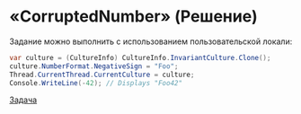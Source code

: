 # «CorruptedNumber» (Решение)
Задание можно выполнить с использованием пользовательской локали:
```cs
var culture = (CultureInfo) CultureInfo.InvariantCulture.Clone();
culture.NumberFormat.NegativeSign = "Foo";
Thread.CurrentThread.CurrentCulture = culture;
Console.WriteLine(-42); // Displays "Foo42"
```
[Задача](./CorruptedNumber-Q.md)
